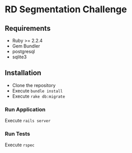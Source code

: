 # RD Segmentation Challenge

## Requirements
 - Ruby >= 2.2.4
 - Gem Bundler
 - postgresql
 - sqlite3

## Installation
- Clone the repository
- Execute ```bundle install```
- Execute ```rake db:migrate```

### Run Application
Execute ```rails server```

### Run Tests
Execute ```rspec```
